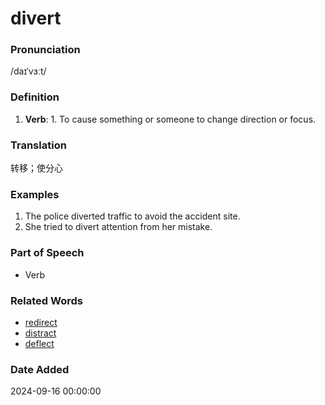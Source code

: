 # divert
### Pronunciation
/daɪˈvɜːt/
### Definition
1. **Verb**: 1. To cause something or someone to change direction or focus.
### Translation
转移；使分心
### Examples
1. The police diverted traffic to avoid the accident site.
2. She tried to divert attention from her mistake.
### Part of Speech
- Verb
### Related Words
- [redirect](redirect.md)
- [distract](distract.md)
- [deflect](deflect.md)
### Date Added
2024-09-16 00:00:00